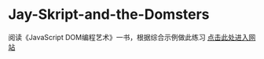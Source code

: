 # Jay-Skript-and-the-Domsters
阅读《JavaScript DOM编程艺术》一书，根据综合示例做此练习
[点击此处进入网站](http://celia426.top/Jay-Skript-and-the-Domsters/)
